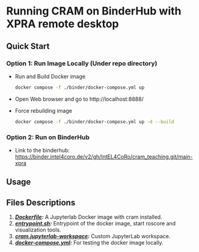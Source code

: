 # Running CRAM on BinderHub with XPRA remote desktop

## Quick Start

### Option 1: Run Image Locally (Under repo directory)

- Run and Build Docker image

  ```bash
  docker compose -f ./binder/docker-compose.yml up
  ```

- Open Web browser and go to http://localhost:8888/

- Force rebuilding image

  ```bash
  docker compose -f ./binder/docker-compose.yml up -d --build
  ```

### Option 2: Run on BinderHub

- Link to the binderhub: https://binder.intel4coro.de/v2/gh/IntEL4CoRo/cram_teaching.git/main-xpra

## Usage

## Files Descriptions

1. ***[Dockerfile](./Dockerfile):*** A Jupyterlab Docker image with cram installed.
1. ***[entrypoint.sh](./entrypoint.sh):*** Entrypoint of the docker image, start roscore and visualization tools.
1. ***[cram.jupyterlab-workspace](./cram.jupyterlab-workspace):*** Custom JupyterLab workspace.
1. ***[docker-compose.yml](./docker-compose.yml):*** For testing the docker image locally.
